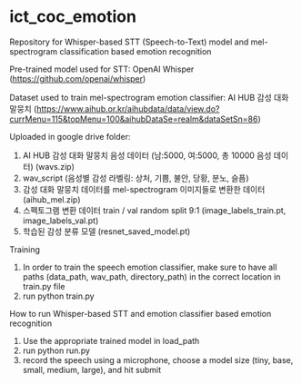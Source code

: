 # ict_coc_emotion
Repository for Whisper-based STT (Speech-to-Text) model and mel-spectrogram classification based emotion recognition

Pre-trained model used for STT: OpenAI Whisper (https://github.com/openai/whisper)

Dataset used to train mel-spectrogram emotion classifier: AI HUB 감성 대화 말뭉치 (https://www.aihub.or.kr/aihubdata/data/view.do?currMenu=115&topMenu=100&aihubDataSe=realm&dataSetSn=86)

Uploaded in google drive folder: 
1. AI HUB 감성 대화 말뭉치 음성 데이터 (남:5000, 여:5000, 총 10000 음성 데이터) (wavs.zip) 
2. wav_script (음성별 감성 라벨링: 상처, 기쁨, 불안, 당황, 분노, 슬픔)
3. 감성 대화 말뭉치 데이터를 mel-spectrogram 이미지들로 변환한 데이터 (aihub_mel.zip) 
4. 스펙토그램 변환 데이터 train / val random split 9:1 (image_labels_train.pt, image_labels_val.pt) 
5. 학습된 감성 분류 모델 (resnet_saved_model.pt) 


Training
1. In order to train the speech emotion classifier, make sure to have all paths (data_path, wav_path, directory_path) in the correct location in train.py file
2. run python train.py

How to run Whisper-based STT and emotion classifier based emotion recognition
1. Use the appropriate trained model in load_path 
2. run python run.py
3. record the speech using a microphone, choose a model size (tiny, base, small, medium, large), and hit submit
